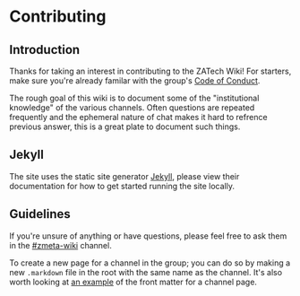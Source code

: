 # Contributing

## Introduction

Thanks for taking an interest in contributing to the ZATech Wiki! For starters, make sure you're already familar with the group's [Code of Conduct](https://github.com/zatech/code-of-conduct).

The rough goal of this wiki is to document some of the "institutional knowledge" of the various channels. Often questions are repeated frequently and the ephemeral nature of chat makes it hard to refrence previous answer, this is a great plate to document such things.

## Jekyll

The site uses the static site generator [Jekyll](https://jekyllrb.com/docs/), please view their documentation for how to get started running the site locally.

## Guidelines

If you're unsure of anything or have questions, please feel free to ask them in the [#zmeta-wiki](https://app.slack.com/client/T03A23LJR/C01BXDMFG0P) channel.

To create a new page for a channel in the group; you can do so by making a new `.markdown` file in the root with the same name as the channel. It's also worth looking at [an example](https://raw.githubusercontent.com/zatech/zatech.github.io/main/algorithms.markdown) of the front matter for a channel page.
